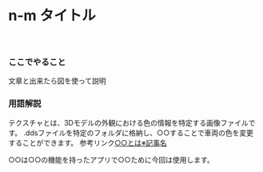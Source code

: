 # n-m タイトル
　
### ここでやること
文章と出来たら図を使って説明

 ### 用語解説　
テクスチャとは、3Dモデルの外観における色の情報を特定する画像ファイルです。
.ddsファイルを特定のフォルダに格納し、○○することで車両の色を変更することができます。
参考リンク[○○とは※記事名](リンク)

○○は○○の機能を持ったアプリで○○ために今回は使用します。
###
